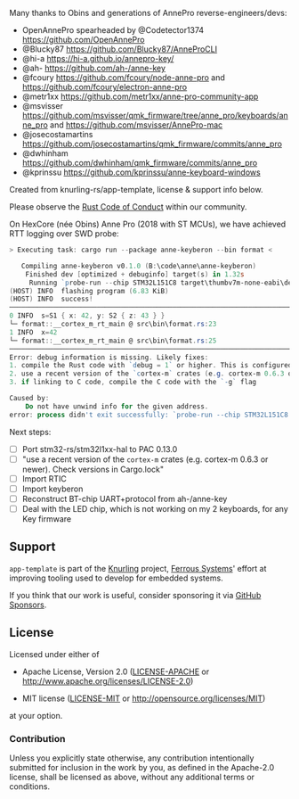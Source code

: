 Many thanks to Obins and generations of AnnePro reverse-engineers/devs:

- OpenAnnePro spearheaded by @Codetector1374 https://github.com/OpenAnnePro
- @Blucky87 https://github.com/Blucky87/AnneProCLI
- @hi-a https://hi-a.github.io/annepro-key/
- @ah- https://github.com/ah-/anne-key
- @fcoury https://github.com/fcoury/node-anne-pro and https://github.com/fcoury/electron-anne-pro
- @metr1xx https://github.com/metr1xx/anne-pro-community-app
- @msvisser https://github.com/msvisser/qmk_firmware/tree/anne_pro/keyboards/anne_pro and https://github.com/msvisser/AnnePro-mac
- @josecostamartins https://github.com/josecostamartins/qmk_firmware/commits/anne_pro
- @dwhinham https://github.com/dwhinham/qmk_firmware/commits/anne_pro
- @kprinssu https://github.com/kprinssu/anne-keyboard-windows

Created from knurling-rs/app-template, license & support info below.

Please observe the [Rust Code of Conduct](https://www.rust-lang.org/policies/code-of-conduct) within our community.

On HexCore (née Obins) Anne Pro (2018 with ST MCUs), we have achieved RTT logging over SWD probe:

```powershell
> Executing task: cargo run --package anne-keyberon --bin format <

   Compiling anne-keyberon v0.1.0 (B:\code\anne\anne-keyberon)
    Finished dev [optimized + debuginfo] target(s) in 1.32s
     Running `probe-run --chip STM32L151C8 target\thumbv7m-none-eabi\debug\format`
(HOST) INFO  flashing program (6.83 KiB)
(HOST) INFO  success!
────────────────────────────────────────────────────────────────────────────────
0 INFO  s=S1 { x: 42, y: S2 { z: 43 } }
└─ format::__cortex_m_rt_main @ src\bin\format.rs:23
1 INFO  x=42
└─ format::__cortex_m_rt_main @ src\bin\format.rs:25
────────────────────────────────────────────────────────────────────────────────
Error: debug information is missing. Likely fixes:
1. compile the Rust code with `debug = 1` or higher. This is configured in the `profile.{release,bench}` sections of Cargo.toml (`profile.{dev,test}` default to `debug = 2`)
2. use a recent version of the `cortex-m` crates (e.g. cortex-m 0.6.3 or newer). Check versions in Cargo.lock
3. if linking to C code, compile the C code with the `-g` flag

Caused by:
    Do not have unwind info for the given address.
error: process didn't exit successfully: `probe-run --chip STM32L151C8 target\thumbv7m-none-eabi\debug\format` (exit code: 1)
```

Next steps:
- [ ] Port stm32-rs/stm32l1xx-hal to PAC 0.13.0
- [ ] "use a recent version of the `cortex-m` crates (e.g. cortex-m 0.6.3 or newer). Check versions in Cargo.lock"
- [ ] Import RTIC
- [ ] Import keyberon
- [ ] Reconstruct BT-chip UART+protocol from ah-/anne-key
- [ ] Deal with the LED chip, which is not working on my 2 keyboards, for any Key firmware

## Support

`app-template` is part of the [Knurling] project, [Ferrous Systems]' effort at
improving tooling used to develop for embedded systems.

If you think that our work is useful, consider sponsoring it via [GitHub
Sponsors].

## License

Licensed under either of

- Apache License, Version 2.0 ([LICENSE-APACHE](LICENSE-APACHE) or
  http://www.apache.org/licenses/LICENSE-2.0)

- MIT license ([LICENSE-MIT](LICENSE-MIT) or http://opensource.org/licenses/MIT)

at your option.

### Contribution

Unless you explicitly state otherwise, any contribution intentionally submitted
for inclusion in the work by you, as defined in the Apache-2.0 license, shall be
licensed as above, without any additional terms or conditions.

[Knurling]: https://knurling.ferrous-systems.com
[Ferrous Systems]: https://ferrous-systems.com/
[GitHub Sponsors]: https://github.com/sponsors/knurling-rs

